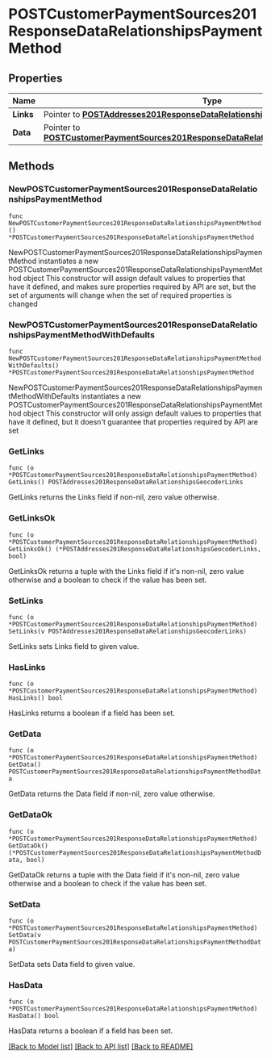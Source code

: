 # POSTCustomerPaymentSources201ResponseDataRelationshipsPaymentMethod

## Properties

Name | Type | Description | Notes
------------ | ------------- | ------------- | -------------
**Links** | Pointer to [**POSTAddresses201ResponseDataRelationshipsGeocoderLinks**](POSTAddresses201ResponseDataRelationshipsGeocoderLinks.md) |  | [optional] 
**Data** | Pointer to [**POSTCustomerPaymentSources201ResponseDataRelationshipsPaymentMethodData**](POSTCustomerPaymentSources201ResponseDataRelationshipsPaymentMethodData.md) |  | [optional] 

## Methods

### NewPOSTCustomerPaymentSources201ResponseDataRelationshipsPaymentMethod

`func NewPOSTCustomerPaymentSources201ResponseDataRelationshipsPaymentMethod() *POSTCustomerPaymentSources201ResponseDataRelationshipsPaymentMethod`

NewPOSTCustomerPaymentSources201ResponseDataRelationshipsPaymentMethod instantiates a new POSTCustomerPaymentSources201ResponseDataRelationshipsPaymentMethod object
This constructor will assign default values to properties that have it defined,
and makes sure properties required by API are set, but the set of arguments
will change when the set of required properties is changed

### NewPOSTCustomerPaymentSources201ResponseDataRelationshipsPaymentMethodWithDefaults

`func NewPOSTCustomerPaymentSources201ResponseDataRelationshipsPaymentMethodWithDefaults() *POSTCustomerPaymentSources201ResponseDataRelationshipsPaymentMethod`

NewPOSTCustomerPaymentSources201ResponseDataRelationshipsPaymentMethodWithDefaults instantiates a new POSTCustomerPaymentSources201ResponseDataRelationshipsPaymentMethod object
This constructor will only assign default values to properties that have it defined,
but it doesn't guarantee that properties required by API are set

### GetLinks

`func (o *POSTCustomerPaymentSources201ResponseDataRelationshipsPaymentMethod) GetLinks() POSTAddresses201ResponseDataRelationshipsGeocoderLinks`

GetLinks returns the Links field if non-nil, zero value otherwise.

### GetLinksOk

`func (o *POSTCustomerPaymentSources201ResponseDataRelationshipsPaymentMethod) GetLinksOk() (*POSTAddresses201ResponseDataRelationshipsGeocoderLinks, bool)`

GetLinksOk returns a tuple with the Links field if it's non-nil, zero value otherwise
and a boolean to check if the value has been set.

### SetLinks

`func (o *POSTCustomerPaymentSources201ResponseDataRelationshipsPaymentMethod) SetLinks(v POSTAddresses201ResponseDataRelationshipsGeocoderLinks)`

SetLinks sets Links field to given value.

### HasLinks

`func (o *POSTCustomerPaymentSources201ResponseDataRelationshipsPaymentMethod) HasLinks() bool`

HasLinks returns a boolean if a field has been set.

### GetData

`func (o *POSTCustomerPaymentSources201ResponseDataRelationshipsPaymentMethod) GetData() POSTCustomerPaymentSources201ResponseDataRelationshipsPaymentMethodData`

GetData returns the Data field if non-nil, zero value otherwise.

### GetDataOk

`func (o *POSTCustomerPaymentSources201ResponseDataRelationshipsPaymentMethod) GetDataOk() (*POSTCustomerPaymentSources201ResponseDataRelationshipsPaymentMethodData, bool)`

GetDataOk returns a tuple with the Data field if it's non-nil, zero value otherwise
and a boolean to check if the value has been set.

### SetData

`func (o *POSTCustomerPaymentSources201ResponseDataRelationshipsPaymentMethod) SetData(v POSTCustomerPaymentSources201ResponseDataRelationshipsPaymentMethodData)`

SetData sets Data field to given value.

### HasData

`func (o *POSTCustomerPaymentSources201ResponseDataRelationshipsPaymentMethod) HasData() bool`

HasData returns a boolean if a field has been set.


[[Back to Model list]](../README.md#documentation-for-models) [[Back to API list]](../README.md#documentation-for-api-endpoints) [[Back to README]](../README.md)



